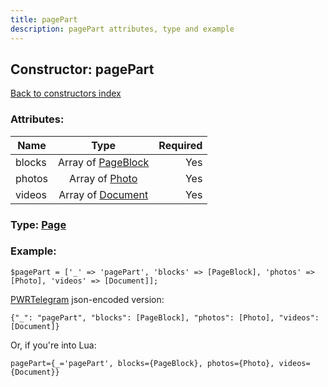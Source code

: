 ```yaml
---
title: pagePart
description: pagePart attributes, type and example
---
```

## Constructor: pagePart  
[Back to constructors index](index.md)



### Attributes:

| Name     |    Type       | Required |
|----------|:-------------:|---------:|
|blocks|Array of [PageBlock](../types/PageBlock.md) | Yes|
|photos|Array of [Photo](../types/Photo.md) | Yes|
|videos|Array of [Document](../types/Document.md) | Yes|



### Type: [Page](../types/Page.md)


### Example:

```
$pagePart = ['_' => 'pagePart', 'blocks' => [PageBlock], 'photos' => [Photo], 'videos' => [Document]];
```  

[PWRTelegram](https://pwrtelegram.xyz) json-encoded version:

```
{"_": "pagePart", "blocks": [PageBlock], "photos": [Photo], "videos": [Document]}
```


Or, if you're into Lua:  


```
pagePart={_='pagePart', blocks={PageBlock}, photos={Photo}, videos={Document}}

```


